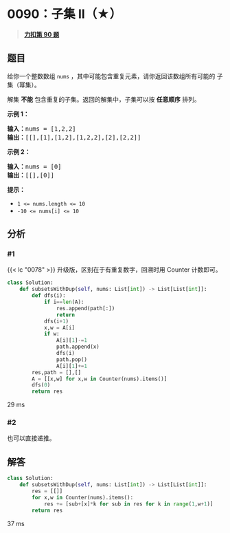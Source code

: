 # 0090：子集 II（★）


> <u>**[力扣第 90 题](https://leetcode.cn/problems/subsets-ii/)**</u>

## 题目

<p>给你一个整数数组 <code>nums</code> ，其中可能包含重复元素，请你返回该数组所有可能的 <span data-keyword="subset">子集</span>（幂集）。</p>

<p>解集 <strong>不能</strong> 包含重复的子集。返回的解集中，子集可以按 <strong>任意顺序</strong> 排列。</p>

<div class="original__bRMd">
<div>


<p><strong>示例 1：</strong></p>

<pre>
<strong>输入：</strong>nums = [1,2,2]
<strong>输出：</strong>[[],[1],[1,2],[1,2,2],[2],[2,2]]
</pre>

<p><strong>示例 2：</strong></p>

<pre>
<strong>输入：</strong>nums = [0]
<strong>输出：</strong>[[],[0]]
</pre>



<p><strong>提示：</strong></p>

<ul>
<li><code>1 &lt;= nums.length &lt;= 10</code></li>
<li><code>-10 &lt;= nums[i] &lt;= 10</code></li>
</ul>
</div>
</div>


## 分析

### #1

{{< lc "0078" >}} 升级版，区别在于有重复数字，回溯时用 Counter 计数即可。

```python
class Solution:
    def subsetsWithDup(self, nums: List[int]) -> List[List[int]]:
        def dfs(i):
            if i==len(A):
                res.append(path[:])
                return
            dfs(i+1)
            x,w = A[i]
            if w:
                A[i][1]-=1
                path.append(x)
                dfs(i)
                path.pop()
                A[i][1]+=1
        res,path = [],[]
        A = [[x,w] for x,w in Counter(nums).items()]
        dfs(0)
        return res
```
29 ms


### #2

也可以直接递推。

## 解答

```python
class Solution:
    def subsetsWithDup(self, nums: List[int]) -> List[List[int]]:
        res = [[]]
        for x,w in Counter(nums).items():
            res += [sub+[x]*k for sub in res for k in range(1,w+1)]
        return res
```
37 ms
